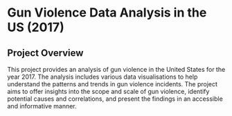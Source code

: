 # Gun Violence Data Analysis in the US (2017)

## Project Overview
This project provides an analysis of gun violence in the United States for the year 2017. The analysis includes various data visualisations to help understand the patterns and trends in gun violence incidents. The project aims to offer insights into the scope and scale of gun violence, identify potential causes and correlations, and present the findings in an accessible and informative manner.
